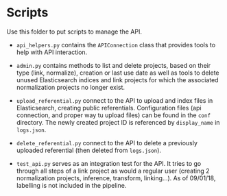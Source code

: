 # Scripts

Use this folder to put scripts to manage the API. 

- `api_helpers.py` contains the `APIConnection` class that provides tools to help with API interaction.

- `admin.py` contains methods to list and delete projects, based on their type (link, normalize), creation or last use date as well as tools to delete unused Elasticsearch indices and link projects for which the associated normalization projects no longer exist.

- `upload_referential.py` connect to the API to upload and index files in Elasticsearch, creating public referentials. Configuration files (api connection, and proper way tu upload files) can be found in the `conf` directory. The newly created project ID is referenced by `display_name` in `logs.json`.

- `delete_referential.py` connect to the API to delete a previously uploaded referential (then deleted from `logs.json`).

- `test_api.py` serves as an integration test for the API. It tries to go through all steps of a link project as would a regular user (creating 2 normalization projects, inference, transform, linking...). As of 09/01/18, labelling is not included in the pipeline.
